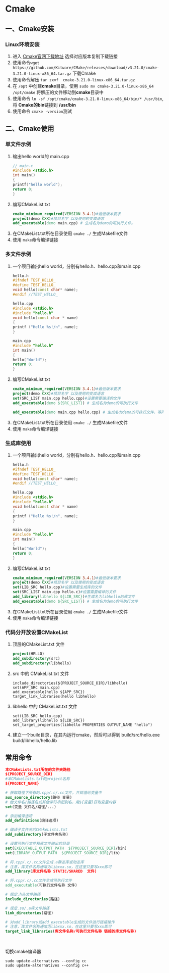 # Cmake

## 一、Cmake安装

### Linux环境安装

1. 进入 [Cmake官网下载地址](https://cmake.org/download/  " 下载" ) 选择对应版本复制下载链接
2. 使用命令`wget https://github.com/Kitware/CMake/releases/download/v3.21.0/cmake-3.21.0-linux-x86_64.tar.gz` 下载Cmake
3. 使用命令解压 `tar zxvf  cmake-3.21.0-linux-x86_64.tar.gz`
4. 在 `/opt` 中创建**cmake**目录，使用 `sudo mv cmake-3.21.0-linux-x86_64 /opt/cmake` 将解压的文件移动到**cmake**目录中
5. 使用命令 `ln -sf /opt/cmake/cmake-3.21.0-linux-x86_64/bin/* /usr/bin`,将 **Cmake的bin**链接到 **/usr/bin**
6. 使用命令 `cmake -version`测试

## 二、Cmake使用

### 单文件示例

1. 输出hello world的 main.cpp
   ```cpp
   // main.c
   #include <stdio.h>
   int main()
   {
   printf("hello world");
   return 0;
   }
   ```
2. 编写CMakeList.txt
   ```cmake
   cmake_minimum_required(VERSION 3.4.1)#最低版本要求
   project(demo CXX)#项目名字 以及使用的变成语言
   add_executable(demo main.cpp) # 生成名为demo的可执行文件。
   ```
3. 在CMakeList.txt所在目录使用 `cmake ./` 生成Makefile文件
4. 使用 `make`命令编译链接

### 多文件示例

1. 一个项目输出hello world，分别有hello.h、hello.cpp和main.cpp
   ```cpp
   hello.h 
   #ifndef TEST_HELLO_
   #define TEST_HELLO_
   void hello(const char* name);
   #endif //TEST_HELLO_
   
   hello.cpp
   #include <stdio.h>
   #include "hello.h"
   void hello(const char * name)
   {
   printf ("Hello %s!/n", name);
   }
   
   main.cpp
   #include "hello.h"
   int main()
   {
   hello("World");
   return 0;
   }
   ```
2. 编写CMakeList.txt
   ```cmake
   cmake_minimum_required(VERSION 3.4.1)#最低版本要求
   project(demo CXX)#项目名字 以及使用的变成语言
   set(SRC_LIST main.cpp hello.cpp)#设置需要编译的文件
   add_executable(demo ${SRC_LIST}) # 生成名为demo的可执行文件
   
   add_executable(demo main.cpp hello.cpp) # 生成名为demo的可执行文件，等同于上两个命令。
   
   ```
3. 在CMakeList.txt所在目录使用 `cmake ./` 生成Makefile文件
4. 使用 `make`命令编译链接

### 生成库使用

1. 一个项目输出hello world，分别有hello.h、hello.cpp和main.cpp
   ```cpp
   hello.h 
   #ifndef TEST_HELLO_
   #define TEST_HELLO_
   void hello(const char* name);
   #endif //TEST_HELLO_
   
   hello.cpp
   #include <stdio.h>
   #include "hello.h"
   void hello(const char * name)
   {
   printf ("Hello %s!/n", name);
   }
   
   main.cpp
   #include "hello.h"
   int main()
   {
   hello("World");
   return 0;
   }
   ```
2. 编写CMakeList.txt
   ```cmake
   cmake_minimum_required(VERSION 3.4.1)#最低版本要求
   project(demo CXX)#项目名字 以及使用的变成语言
   set(LIB_SRC hello.cpp)#设置需要生成库的文件
   set(SRC_LIST main.cpp hello.c)#设置需要编译的文件
   add_library(libhello ${LIB_SRC})#生成名为libhello的库文件
   add_executable(demo ${SRC_LIST}) # 生成名为demo的可执行文件
   ```
3. 在CMakeList.txt所在目录使用 `cmake ./` 生成Makefile文件
4. 使用 `make`命令编译链接

### 代码分开放设置CMakeList

1. 顶层的CMakeList.txt 文件 
   ```cmake
   project(HELLO)
   add_subdirectory(src)
   add_subdirectory(libhello)
   ```
2. src 中的 CMakeList.txt 文件
   ```
   include_directories(${PROJECT_SOURCE_DIR}/libhello)
   set(APP_SRC main.cpp)
   add_executable(hello ${APP_SRC})
   target_link_libraries(hello libhello)
   ```
3. libhello 中的 CMakeList.txt 文件
   ```
   set(LIB_SRC hello.cpp)
   add_library(libhello ${LIB_SRC})
   set_target_properties(libhello PROPERTIES OUTPUT_NAME "hello")
   ```
4. 建立一个build目录，在其内运行cmake，然后可以得到
build/src/hello.exe
build/libhello/hello.lib

## 常用命令

```cmake
本CMakeLists.txt所在的文件夹路径
${PROJECT_SOURCE_DIR}
#本CMakeLists.txt的project名称
${PROJECT_NAME} 

# 获取路径下所有的.cpp/.c/.cc文件，并赋值给变量中
aux_source_directory(路径 变量)
# 给文件名/路径名或其他字符串起别名，用${变量}获取变量内容
set(变量 文件名/路径/...)

# 添加编译选项
add_definitions(编译选项)

# 编译子文件夹的CMakeLists.txt
add_subdirectory(子文件夹名称)

# 设置可执行文件和库文件输出的目录
set(EXECUTABLE_OUTPUT_PATH  ${PROJECT_SOURCE_DIR}/bin)
set(LIBRARY_OUTPUT_PATH  ${PROJECT_SOURCE_DIR}/lib)

# 将.cpp/.c/.cc文件生成.a静态库或动态库
# 注意，库文件名称通常为libxxx.so，在这里只要写xxx即可
add_library(库文件名称 STATIC/SHARED  文件)

# 将.cpp/.c/.cc文件生成可执行文件
add_executable(可执行文件名称 文件)

# 规定.h头文件路径
include_directories(路径)

# 规定.so/.a库文件路径
link_directories(路径)

# 对add_library或add_executable生成的文件进行链接操作
# 注意，库文件名称通常为libxxx.so，在这里只要写xxx即可
target_link_libraries(库文件名称/可执行文件名称 链接的库文件名称)
```

<br/>

切换cmake编译器

```
sudo update-alternatives --config cc
sudo update-alternatives --config c++
```